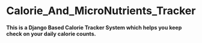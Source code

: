 # Calorie_And_MicroNutrients_Tracker

<h4>This is a Django Based Calorie Tracker System which helps you keep check on your daily calorie counts. </h4>

